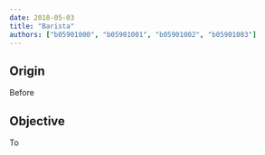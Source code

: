 ```yaml
---
date: 2018-05-03
title: "Barista"
authors: ["b05901000", "b05901001", "b05901002", "b05901003"]
---
```


## Origin

Before

## Objective

To

